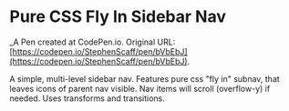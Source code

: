 # Pure CSS Fly In Sidebar Nav
 _A Pen created at CodePen.io. Original URL: [https://codepen.io/StephenScaff/pen/bVbEbJ](https://codepen.io/StephenScaff/pen/bVbEbJ).

 A simple, multi-level sidebar nav. Features pure css "fly in" subnav, that leaves icons of parent nav visible. Nav items will scroll (overflow-y) if needed. Uses transforms and transitions.